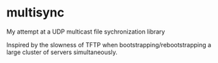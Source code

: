 # multisync

My attempt at a UDP multicast file sychronization library

Inspired by the slowness of TFTP when bootstrapping/rebootstrapping a large cluster of servers simultaneously.
